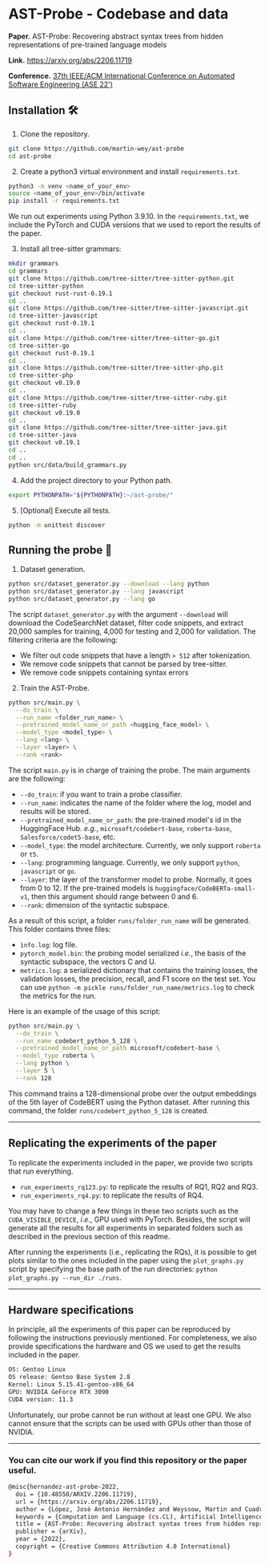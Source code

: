 
# AST-Probe - Codebase and data
**Paper.** AST-Probe: Recovering abstract syntax trees from hidden representations of pre-trained language models

**Link.** https://arxiv.org/abs/2206.11719

**Conference.** [37th IEEE/ACM International Conference on Automated Software Engineering (ASE 22')](https://conf.researchr.org/home/ase-2022)

## Installation 🛠️
1. Clone the repository.
```sh
git clone https://github.com/martin-wey/ast-probe
cd ast-probe
```
2. Create a python3 virtual environment and install `requirements.txt`.
```sh
python3 -m venv <name_of_your_env>
source <name_of_your_env>/bin/activate
pip install -r requirements.txt
```
We run out experiments using Python 3.9.10. In the `requirements.txt`, we include the PyTorch and CUDA versions that we used to report the results of the paper.

3. Install all tree-sitter grammars:
```sh
mkdir grammars
cd grammars
git clone https://github.com/tree-sitter/tree-sitter-python.git
cd tree-sitter-python
git checkout rust-rust-0.19.1
cd ..
git clone https://github.com/tree-sitter/tree-sitter-javascript.git
cd tree-sitter-javascript
git checkout rust-0.19.1
cd ..
git clone https://github.com/tree-sitter/tree-sitter-go.git
cd tree-sitter-go
git checkout rust-0.19.1
cd ..
git clone https://github.com/tree-sitter/tree-sitter-php.git
cd tree-sitter-php
git checkout v0.19.0
cd ..
git clone https://github.com/tree-sitter/tree-sitter-ruby.git
cd tree-sitter-ruby
git checkout v0.19.0
cd ..
git clone https://github.com/tree-sitter/tree-sitter-java.git
cd tree-sitter-java
git checkout v0.19.1
cd ..
cd ..
python src/data/build_grammars.py
```
4. Add the project directory to your Python path.
```sh
export PYTHONPATH="${PYTHONPATH}:~/ast-probe/"
```
5. [Optional] Execute all tests.
```sh
python -m unittest discover
```
## Running the probe 🚀

1. Dataset generation.
```sh
python src/dataset_generator.py --download --lang python
python src/dataset_generator.py --lang javascript
python src/dataset_generator.py --lang go
```
The script `dataset_generator.py` with the argument `--download` will download the CodeSearchNet dataset, filter code snippets, and extract 20,000 samples for training, 4,000 for testing and 2,000 for validation. The filtering criteria are the following:
* We filter out code snippets that have a length `> 512` after tokenization.
* We remove code snippets that cannot be parsed by tree-sitter.
* We remove code snippets containing syntax errors

2. Train the AST-Probe.
```sh
python src/main.py \
  --do_train \
  --run_name <folder_run_name> \
  --pretrained_model_name_or_path <hugging_face_model> \
  --model_type <model_type> \
  --lang <lang> \
  --layer <layer> \
  --rank <rank>
```
The script `main.py` is in charge of training the probe. The main arguments are the following:
*  `--do_train`: if you want to train a probe classifier.
*  `--run_name`: indicates the name of the folder where the log, model and results will be stored.
*  `--pretrained_model_name_or_path`: the pre-trained model's id in the HuggingFace Hub.
*e.g.*, `microsoft/codebert-base`, `roberta-base`, `Salesforce/codet5-base`, etc.
*  `--model_type`: the model architecture. Currently, we only support `roberta` or `t5`.
*  `--lang`: programming language. Currently, we only support `python`, `javascript` or `go`.
*  `--layer`: the layer of the transformer model to probe. Normally, it goes from 0 to 12. If the pre-trained models is `huggingface/CodeBERTa-small-v1`, then this argument should range between 0 and 6.
*  `--rank`: dimension of the syntactic subspace.

As a result of this script, a folder `runs/folder_run_name` will be generated. This folder contains three files:
*  `ìnfo.log`: log file.
*  `pytorch_model.bin`: the probing model serialized *i.e.*, the basis of the syntactic subspace, the vectors C and U.
*  `metrics.log`: a serialized dictionary that contains the training losses, the validation losses, the precision, recall, and F1 score on the test set. You can use `python -m pickle runs/folder_run_name/metrics.log` to check the metrics for the run.


Here is an example of the usage of this script:
```sh
python src/main.py \
  --do_train \
  --run_name codebert_python_5_128 \
  --pretrained_model_name_or_path microsoft/codebert-base \
  --model_type roberta \
  --lang python \
  --layer 5 \
  --rank 128
```
This command trains a 128-dimensional probe over the output embeddings of the 5th layer of CodeBERT using the Python dataset. After running this command, the folder `runs/codebert_python_5_128` is created.

--- 
## Replicating the experiments of the paper
To replicate the experiments included in the paper, we provide two scripts that run everything.
- `run_experiments_rq123.py`: to replicate the results of RQ1, RQ2 and RQ3.
- `run_experiments_rq4.py`: to replicate the results of RQ4.

You may have to change a few things in these two scripts such as the `CUDA_VISIBLE_DEVICE`, *i.e.*, GPU used with PyTorch. Besides, the script will generate all the results for all experiments in separated folders such as described in the previous section of this readme.

After running the experiments (i.e., replicating the RQs), it is possible to get plots similar to the ones included in the paper using the `plot_graphs.py` script by specifying the base path of the run directories:
`python plot_graphs.py --run_dir ./runs`.

--- 
## Hardware specifications
In principle, all the experiments of this paper can be reproduced by following the instructions previously mentioned.
For completeness, we also provide specifications the hardware and OS we used to get the results included in the paper.

```sh
OS: Gentoo Linux
OS release: Gentoo Base System 2.8
Kernel: Linux 5.15.41-gentoo-x86_64
GPU: NVIDIA GeForce RTX 3090
CUDA version: 11.3
```
Unfortunately, our probe cannot be run without at least one GPU. We also cannot ensure that the scripts can be used
with GPUs other than those of NVIDIA.

---
### You can cite our work if you find this repository or the paper useful.
```sh
@misc{hernandez-ast-probe-2022,
  doi = {10.48550/ARXIV.2206.11719},
  url = {https://arxiv.org/abs/2206.11719},
  author = {López, José Antonio Hernández and Weyssow, Martin and Cuadrado, Jesús Sánchez and Sahraoui, Houari},
  keywords = {Computation and Language (cs.CL), Artificial Intelligence (cs.AI), Machine Learning (cs.LG), Programming Languages (cs.PL), Software Engineering (cs.SE), FOS: Computer and information sciences, FOS: Computer and information sciences},
  title = {AST-Probe: Recovering abstract syntax trees from hidden representations of pre-trained language models},
  publisher = {arXiv},
  year = {2022},
  copyright = {Creative Commons Attribution 4.0 International}
}
```
